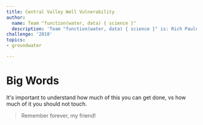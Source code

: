 ```yaml
---
title: Central Valley Well Vulnerability
author:
  name: Team "function(water, data) { science }"
  description: 'Team "function(water, data) { science }" is: Rich Pauloo'
challenge: '2018'
topics:
- groundwater

---
```


# Big Words


It's important to understand how much of this you can get done, vs how much of it you should not touch.

> Remember forever, my friend!

